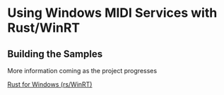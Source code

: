 # Using Windows MIDI Services with Rust/WinRT

## Building the Samples

More information coming as the project progresses

[Rust for Windows (rs/WinRT)](https://github.com/microsoft/windows-rs)
